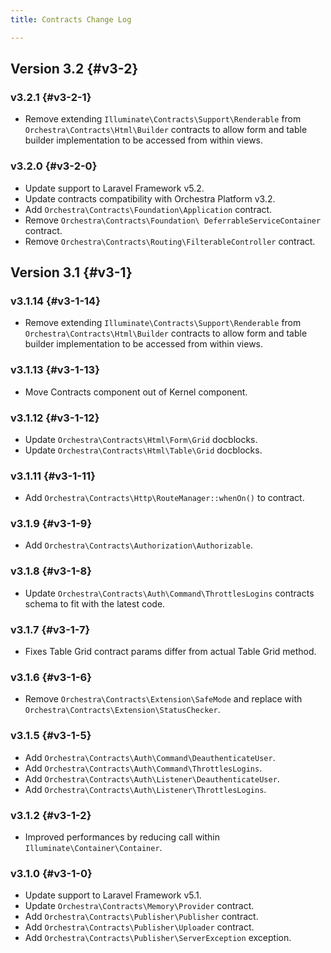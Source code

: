 ```yaml
---
title: Contracts Change Log

---
```


## Version 3.2 {#v3-2}

### v3.2.1 {#v3-2-1}

* Remove extending `Illuminate\Contracts\Support\Renderable` from `Orchestra\Contracts\Html\Builder` contracts to allow form and table builder implementation to be accessed from within views.

### v3.2.0 {#v3-2-0}

* Update support to Laravel Framework v5.2.
* Update contracts compatibility with Orchestra Platform v3.2.
* Add `Orchestra\Contracts\Foundation\Application` contract.
* Remove `Orchestra\Contracts\Foundation\ DeferrableServiceContainer` contract.
* Remove `Orchestra\Contracts\Routing\FilterableController` contract.

## Version 3.1 {#v3-1}

### v3.1.14 {#v3-1-14}

* Remove extending `Illuminate\Contracts\Support\Renderable` from `Orchestra\Contracts\Html\Builder` contracts to allow form and table builder implementation to be accessed from within views.

### v3.1.13 {#v3-1-13}

* Move Contracts component out of Kernel component.

### v3.1.12 {#v3-1-12}

* Update `Orchestra\Contracts\Html\Form\Grid` docblocks.
* Update `Orchestra\Contracts\Html\Table\Grid` docblocks.

### v3.1.11 {#v3-1-11}

* Add `Orchestra\Contracts\Http\RouteManager::whenOn()` to contract.

### v3.1.9 {#v3-1-9}

* Add `Orchestra\Contracts\Authorization\Authorizable`.

### v3.1.8 {#v3-1-8}

* Update `Orchestra\Contracts\Auth\Command\ThrottlesLogins` contracts schema to fit with the latest code.

### v3.1.7 {#v3-1-7}

* Fixes Table Grid contract params differ from actual Table Grid method.

### v3.1.6 {#v3-1-6}

* Remove `Orchestra\Contracts\Extension\SafeMode` and replace with `Orchestra\Contracts\Extension\StatusChecker`.

### v3.1.5 {#v3-1-5}

* Add `Orchestra\Contracts\Auth\Command\DeauthenticateUser`.
* Add `Orchestra\Contracts\Auth\Command\ThrottlesLogins`.
* Add `Orchestra\Contracts\Auth\Listener\DeauthenticateUser`.
* Add `Orchestra\Contracts\Auth\Listener\ThrottlesLogins`.

### v3.1.2 {#v3-1-2}

* Improved performances by reducing call within `Illuminate\Container\Container`.

### v3.1.0 {#v3-1-0}

* Update support to Laravel Framework v5.1.
* Update `Orchestra\Contracts\Memory\Provider` contract.
* Add `Orchestra\Contracts\Publisher\Publisher` contract.
* Add `Orchestra\Contracts\Publisher\Uploader` contract.
* Add `Orchestra\Contracts\Publisher\ServerException` exception.
